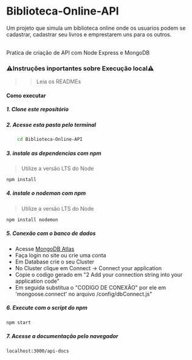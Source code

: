# Biblioteca-Online-API

<p>Um projeto que simula um biblioteca online onde os usuarios podem se cadastrar, cadastrar seu livros e emprestarem uns para os outros.</p>
<p><br>Pratica de criação de API com Node Express e MongoDB</p>

### ⚠️Instruções inportantes sobre Execução local⚠️
>> Leia os READMEs
#### Como executar
##### 1. Clone este repositório

##### 2. Acesse esta pasta pelo terminal
```bash 
    cd Biblioteca-Online-API
```
##### 3. instale as dependencias com npm
> Utilize a versão LTS do Node
```bash
npm install
```
##### 4. instale o nodemon com npm
> Utilize a versão LTS do Node
```bash
npm install nodemon
```

##### 5. Conexão com o banco de dados 
- Acesse <a href="https://www.mongodb.com/cloud/atlas/register" target="blank">MongoDB Atlas</a>
- Faça login no site ou crie uma conta
- Em Database crie o seu Cluster
- No Cluster clique em Connect -> Connect your application
- Copie o codigo gerado em "2 Add your connection string into your application code"
- Em seguida substitua o "CODIGO DE CONEXÃO" por ele em 'mongoose.connect' no arquivo /config/dbConnect.js"

##### 6. Execute com o script do npm 
```bash
npm start
```

##### 7. Acesse a documentação pelo navegador
```bash
localhost:3000/api-docs
```
